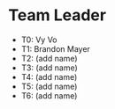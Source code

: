 # Team Leader

* T0: Vy Vo
* T1: Brandon Mayer 
* T2: (add name)
* T3: (add name)
* T4: (add name)
* T5: (add name)
* T6: (add name)
